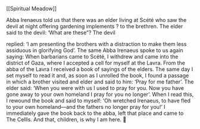 [[Spiritual Meadow]]
 
Abba Irenaeus told us that there was an elder living at Scété who saw the devil at night offering gardening implements ? to the brethren. The elder said to the devil: ‘What are these”? The devil  
 
replied: ‘I am presenting the brothers with a distraction to make them less assiduous in glorifying God’. The same Abba Irenaeus spoke to us again saying: When barbarians came to Scété, I withdrew and came into the district of Gaza, where I accepted a cell for myself at the Lavra. From the abba of the Lavra I received a book of sayings of the elders. The same day I set myself to read it and, as soon as I unrolled the book, I found a passage in which a brother visited and elder and said to him: ‘Pray for me father’. The elder said: ‘When you were with us I used to pray for you. Now you have gone away to your own homeland I pray for you no longer’. When I read this, I rewound the book and said to myself: ‘Oh wretched Irenaeus, to have fled to your own homeland—and the fathers no longer pray for you!’ I immediately gave the book back to the abba, left that place and came to The Cellls. And that, children, is why I am here.  
